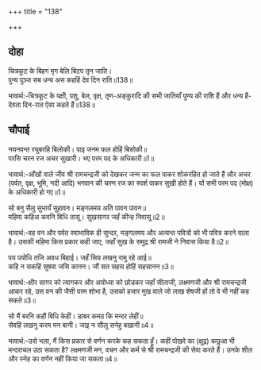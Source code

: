 +++
title = "138"

+++
## दोहा
चित्रकूट के बिहग मृग बेलि बिटप तृन जाति।  
पुन्य पुञ्ज सब धन्य अस कहहिं देव दिन राति॥138॥  

भावार्थ:-चित्रकूट के पक्षी, पशु, बेल, वृक्ष, तृण-अङ्कुरादि की सभी जातियाँ पुण्य की राशि हैं और धन्य हैं- देवता दिन-रात ऐसा कहते हैं॥138॥  




## चौपाई
नयनवन्त रघुबरहि बिलोकी। पाइ जनम फल होहिं बिसोकी॥  
परसि चरन रज अचर सुखारी। भए परम पद के अधिकारी॥1॥  

भावार्थ:-आँखों वाले जीव श्री रामचन्द्रजी को देखकर जन्म का फल पाकर शोकरहित हो जाते हैं और अचर (पर्वत, वृक्ष, भूमि, नदी आदि) भगवान की चरण रज का स्पर्श पाकर सुखी होते हैं। यों सभी परम पद (मोक्ष) के अधिकारी हो गए॥1॥  

सो बनु सैलु सुभायँ सुहावन। मङ्गलमय अति पावन पावन॥  
महिमा कहिअ कवनि बिधि तासू। सुखसागर जहँ कीन्ह निवासू॥2॥  

भावार्थ:-वह वन और पर्वत स्वाभाविक ही सुन्दर, मङ्गलमय और अत्यन्त पवित्रों को भी पवित्र करने वाला है। उसकी महिमा किस प्रकार कही जाए, जहाँ सुख के समुद्र श्री रामजी ने निवास किया है॥2॥  

पय पयोधि तजि अवध बिहाई। जहँ सिय लखनु रामु रहे आई॥  
कहि न सकहिं सुषमा जसि कानन। जौं सत सहस होहिं सहसानन॥3॥  

भावार्थ:-क्षीर सागर को त्यागकर और अयोध्या को छोडकर जहाँ सीताजी, लक्ष्मणजी और श्री रामचन्द्रजी आकर रहे, उस वन की जैसी परम शोभा है, उसको हजार मुख वाले जो लाख शेषजी हों तो वे भी नहीं कह सकते॥3॥  

सो मैं बरनि कहौं बिधि केहीं। डाबर कमठ कि मन्दर लेहीं॥  
सेवहिं लखनु करम मन बानी। जाइ न सीलु सनेहु बखानी॥4॥  

भावार्थ:-उसे भला, मैं किस प्रकार से वर्णन करके कह सकता हूँ। कहीं पोखरे का (क्षुद्र) कछुआ भी मन्दराचल उठा सकता है? लक्ष्मणजी मन, वचन और कर्म से श्री रामचन्द्रजी की सेवा करते हैं। उनके शील और स्नेह का वर्णन नहीं किया जा सकता॥4॥  

